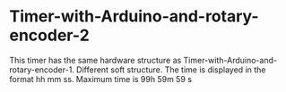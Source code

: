 # Timer-with-Arduino-and-rotary-encoder-2
This timer has the same hardware structure as Timer-with-Arduino-and-rotary-encoder-1.
Different soft structure.
The time is displayed in the format hh mm ss.
Maximum time is 99h 59m 59 s
